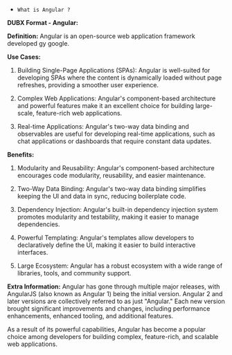 - `What is Angular ?`

**DUBX Format - Angular:**

**Definition:**
Angular is an open-source web application framework developed gy google.

**Use Cases:**
1. Building Single-Page Applications (SPAs): Angular is well-suited for developing SPAs where the content is dynamically loaded without page refreshes, providing a smoother user experience.

2. Complex Web Applications: Angular's component-based architecture and powerful features make it an excellent choice for building large-scale, feature-rich web applications.

3. Real-time Applications: Angular's two-way data binding and observables are useful for developing real-time applications, such as chat applications or dashboards that require constant data updates.


**Benefits:**
1. Modularity and Reusability: Angular's component-based architecture encourages code modularity, reusability, and easier maintenance.

2. Two-Way Data Binding: Angular's two-way data binding simplifies keeping the UI and data in sync, reducing boilerplate code.

3. Dependency Injection: Angular's built-in dependency injection system promotes modularity and testability, making it easier to manage dependencies.

4. Powerful Templating: Angular's templates allow developers to declaratively define the UI, making it easier to build interactive interfaces.

5. Large Ecosystem: Angular has a robust ecosystem with a wide range of libraries, tools, and community support.

**Extra Information:**
Angular has gone through multiple major releases, with AngularJS (also known as Angular 1) being the initial version. Angular 2 and later versions are collectively referred to as just "Angular." Each new version brought significant improvements and changes, including performance enhancements, enhanced tooling, and additional features.

As a result of its powerful capabilities, Angular has become a popular choice among developers for building complex, feature-rich, and scalable web applications.


